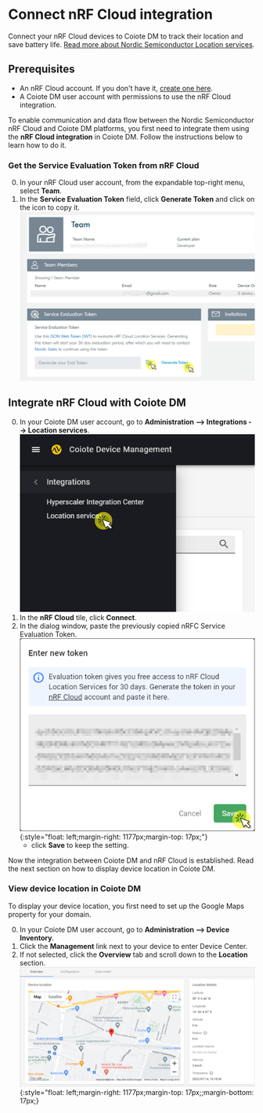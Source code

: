 # Connect nRF Cloud integration

Connect your nRF Cloud devices to Coiote DM to track their location and save battery life. [Read more about Nordic Semiconductor Location services](https://www.nordicsemi.com/Products/Cloud-services?lang=en#infotabs).

## Prerequisites

  - An nRF Cloud account. If you don't have it, [create one here](https://nrfcloud.com/#/).
  - A Coiote DM user account with permissions to use the nRF Cloud integration.

To enable communication and data flow between the Nordic Semiconductor nRF Cloud and Coiote DM platforms, you first need to integrate them using the **nRF Cloud integration**  in Coiote DM. Follow the instructions below to learn how to do it.

### Get the Service Evaluation Token from nRF Cloud

0. In your nRF Cloud user account, from the expandable top-right menu, select **Team**.
0. In the **Service Evaluation Token** field, click **Generate Token** and click on the icon to copy it.
![Generate nRFC token](images/gen_token.png "Generate nRFC token")

## Integrate nRF Cloud with Coiote DM

0. In your Coiote DM user account, go to **Administration --> Integrations --> Location services**.
  ![nRFC Integration menu link](images/nRFC_menu.png "Integration menu link")
0. In the **nRF Cloud** tile, click **Connect**.
0. In the dialog window, paste the previously copied nRFC Service Evaluation Token.
  ![Paste integration token](images/save_token.png "Paste integration token"){:style="float: left;margin-right: 1177px;margin-top: 17px;"}
      - click **Save** to keep the setting.

Now the integration between Coiote DM and nRF Cloud is established. Read the next section on how to display device location in Coiote DM.

### View device location in Coiote DM

To display your device location, you first need to set up the Google Maps property for your domain.

0. In your Coiote DM user account, go to **Administration --> Device Inventory**.
0. Click the **Management** link next to your device to enter Device Center.
0. If not selected, click the **Overview** tab and scroll down to the **Location** section.
  ![Google maps location](images/gmaps_location.png "Google maps location"){:style="float: left;margin-right: 1177px;margin-top: 17px;;margin-bottom: 17px;}
